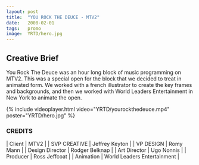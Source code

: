 ```yaml
---
layout: post
title:  "YOU ROCK THE DEUCE - MTV2"
date:   2008-02-01
tags:   promo
image:	YRTD/hero.jpg	
---
```


## Creative Brief 

You Rock The Deuce was an hour long block of music programming on MTV2.  This was a special open for the block that we decided to treat in animated form.  We worked with a french illustrator to create the key frames and backgrounds, and then we worked with World Leaders Entertainment in New York to animate the open.

{% include videoplayer.html  video="YRTD/yourockthedeuce.mp4" poster="YRTD/hero.jpg" %}

### CREDITS

| Client | MTV2 |
| SVP CREATIVE | Jeffrey Keyton |
| VP DESIGN |  Romy Mann |
| Design Director | Rodger Belknap |
| Art Director | Ugo Nonnis |
| Producer |  Ross Jeffcoat |
| Animation |  World Leaders Entertainment |
